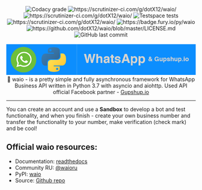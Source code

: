 <p align="center">
<img alt="Codacy grade" src="https://img.shields.io/codacy/grade/36695d0fb1c648fbb8e0cb00f3612c7e">
<img src="https://scrutinizer-ci.com/g/dotX12/waio/badges/quality-score.png?b=master" alt="https://scrutinizer-ci.com/g/dotX12/waio/">
<img src="https://scrutinizer-ci.com/g/dotX12/waio/badges/code-intelligence.svg?b=master" alt="https://scrutinizer-ci.com/g/dotX12/waio/">
<img src="https://img.shields.io/testspace/tests/dotX12/66672/master" alt="Testspace tests">
<img src="https://scrutinizer-ci.com/g/dotX12/waio/badges/build.png?b=master" alt="https://scrutinizer-ci.com/g/dotX12/waio/">
<img src="https://badge.fury.io/py/waio.svg" alt="https://badge.fury.io/py/waio">
<img src="https://img.shields.io/github/license/dotX12/waio.svg" alt="https://github.com/dotX12/waio/blob/master/LICENSE.md">
<img src="https://img.shields.io/github/last-commit/dotX12/waio" alt="GitHub last commit">
<br><br>
<img width="1000" src="docs/assets/images/readme_footer.png">
 🤖 waio - is a pretty simple and fully asynchronous framework for WhatsApp Business API written in Python 3.7 with asyncio and aiohttp.
Used API official Facebook partner - <a href="https://gupshup.io">Gupshup.io</a>

-----
</p>


You can create an account and use a **Sandbox** to develop a bot
and test functionality, and when you finish - create your own business
number and transfer the functionality to your number,
make verification (check mark) and be cool!

## Official waio resources:
- Documentation: [readthedocs](https://waio.readthedocs.io/)
- Community RU: [@waioru](https://t.me/waioru)
- PyPI: [waio](https://pypi.python.org/pypi/waio)
- Source: [Github repo](https://github.com/dotX12/waio)
